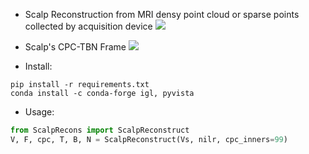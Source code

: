 - Scalp Reconstruction from MRI densy point cloud or sparse points collected by acquisition device
![](.img/minimal_surface_scalp.gif)

- Scalp's CPC-TBN Frame
![](./imgs/TBNFrame.gif)

- Install:

```shell
pip install -r requirements.txt
conda install -c conda-forge igl, pyvista
```

- Usage: 

```python
from ScalpRecons import ScalpReconstruct
V, F, cpc, T, B, N = ScalpReconstruct(Vs, nilr, cpc_inners=99)
```
